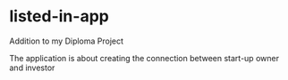 # listed-in-app
Addition to my Diploma Project

The application is about creating the connection between start-up owner and investor
